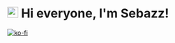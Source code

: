 # <img src="https://user-images.githubusercontent.com/57642291/115981321-b7a44c80-a58a-11eb-8109-79aa8bcf0698.gif" width="25px"> Hi everyone, I'm Sebazz!
[![ko-fi](https://ko-fi.com/img/githubbutton_sm.svg)](https://ko-fi.com/usebazz)
